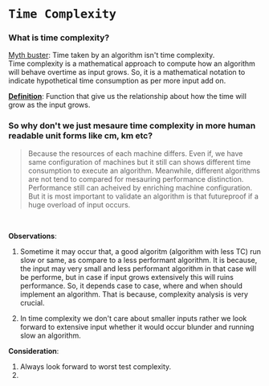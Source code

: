 # ```Time Complexity```

### **What is time complexity?**  

<ins>Myth buster</ins>: Time taken by an algorithm isn't time complexity.  
Time complexity is a mathematical approach to compute how an algorithm will behave overtime as input grows. So, it is a mathematical notation to indicate hypothetical time consumption as per more input add on.

<ins>**Definition**</ins>: Function that give us the relationship about how the time will grow as the input grows.

### **So why don't we just mesaure time complexity in more human readable unit forms like cm, km etc?**

> Because the resources of each machine differs. Even if, we have same configuration of machines but it still can shows different time consumption to execute an algorithm. Meanwhile, different algorithms are not tend to compared for mesauring performance distinction. Performance still can acheived by enriching machine configuration. But it is most important to validate an algorithm is that futureproof if a huge overload of input occurs.

&nbsp;

**Observations**:

1. Sometime it may occur that, a good algoritm (algorithm with less TC) run slow or same, as compare to a less performant algorithm. It is because, the input may very small and less performant algorithm in that case will be performe, but in case if input grows extensively this will ruins performance. So, it depends case to case, where and when should implement an algorithm. That is because, complexity analysis is very crucial.

2. In time complexity we don't care about smaller inputs rather we look forward to extensive input whether it would occur blunder and running slow an algorithm.

**Consideration**:

1. Always look forward to worst test complexity.
2. 
